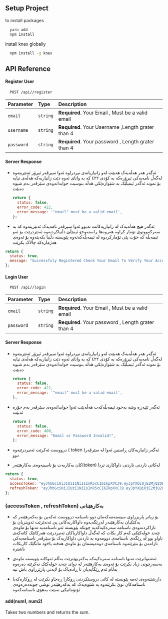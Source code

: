 

## Setup Project

to install packages

```bash
  yarn add
  npm install
```

install knex globally

```bash
  npm install -g knex 
```





## API Reference

#### Register User

```http
  POST /api//register
```

| Parameter  | Type     | Description                                        |
| :--------- | :------- | :------------------------------------------------- |
| `email`    | `string` | **Required**. Your Email , Must be a valid email   |
| `username` | `string` | **Required**. Your Username ,Length grater than 4  |
| `password` | `string` | **Required**. Your password , Length grater than 4 |

#### Server Response

- ئەگەر هەر هەڵەیەک هەبێت لەو زانیاریانەی نیردراوە ئەوا سیرڤەر ئیرۆر ئەنێریتەوە لەگەڵ نامەیەکی ئیرۆرەکە بە کۆدی ٤٢٢ کە بە واتای ئەوە دێت زانیاریەکە هەڵەی تیایە بۆ نمونە ئەگەر ئیمیڵێک بە شێوازەێکی هەڵە بنوسیت جوابدانەوەی سێرڤەر بەم شیوە دەبێت
  ```javascript
  return {
    status: false,
    error_code: 422,
    error_message: '"email" must be a valid email',
  };
  ```
- ئەگەر هیچ هەڵەیەک لە زانیاریەکانت نەبوو ئەوا سیرڤەر نامەیەک ئەنێریتەوە کە بە سەرکەووتوی تۆمار کراوە هەروەها ڕاستەوخۆ ئیمێڵێ دڵنیاکردنەوە ئەنێردرێت بۆ ئەو ئیمەیڵە کە خۆت پێی تۆمارکردوە لە ئیمەیڵەکەتەوە پێویستە دڵنیا بکەیتەوە بۆ ئەوەی هەژمارەکە چالاک بکرێت

```javascript
return {
  status: true,
  message: "Successfuly Registered Check Your Email To Verify Your Account",
};
```

#### Login User

```http
  POST /api//login
```

| Parameter  | Type     | Description                                        |
| :--------- | :------- | :------------------------------------------------- |
| `email`    | `string` | **Required**. Your Email , Must be a valid email   |
| `password` | `string` | **Required**. Your password , Length grater than 4 |

#### Server Response

- ئەگەر هەر هەڵەیەک هەبێت لەو زانیاریانەی نیردراوە ئەوا سیرڤەر ئیرۆر ئەنێریتەوە لەگەڵ نامەیەکی ئیرۆرەکە بە کۆدی ٤٢٢ کە بە واتای ئەوە دێت زانیاریەکە هەڵەی تیایە بۆ نمونە ئەگەر ئیمیڵێک بە شێوازەێکی هەڵە بنوسیت جوابدانەوەی سێرڤەر بەم شیوە دەبێت

  ```javascript
  return {
    status: false,
    error_code: 422,
    error_message: '"email" must be a valid email',
  };
  ```

- ئەگەر تێپەڕە وشە یەخود ئیمەیڵەکەت هەڵەبێت ئەوا جوابدانەوەی سێرڤەر بەم جۆرە ئەبێت

  ```javascript
  return {
    status: false,
    error_code: 400,
    error_message: "Email or Password Invalid!",
  };
  ```

- درووست ئەکرێت ئەنیردرێنەوە ( token )ئەگەر زانیاریەکان ڕاستبن ئەوا لە سێرڤەر دوو
- کان بەکاریەت بۆ ناسینەوەی بەکارهێنەر(token) لەکاتی ناردنی ناردنی داواکاری تردا

```javascript
return {
  status: true,
  accessToken: "eyJhbGciOiJIUzI1NiIsInR5cCI6IkpXVCJ9.eyJpYXQiOjE2MjQ2ODQ0NDgsImV4cCI6MTYyNDY4NDYyOCwiYXVkIjoiNGE5MmRhZWMtY2JlZi00MjczLThlYmQtY2EyMzJhMDYxYzljIiwiaXNzIjoib25ldHdvLmNvbSJ9.2ArJcg_3qSM-UPea7cl-_Ql8Jc6KRnyh7_mbU8wkWo0",
  refreshToken: "eyJhbGciOiJIUzI1NiIsInR5cCI6IkpXVCJ9.eyJpYXQiOjE2MjQ2ODQ0NDgsImV4cCI6MTYyNTI4OTI0OCwiYXVkIjoiNGE5MmRhZWMtY2JlZi00MjczLThlYmQtY2EyMzJhMDYxYzljIiwiaXNzIjoib25ldHdvLmNvbSJ9.Ifmie3pnC1xKeBx_eYqQHvqjgf3orzGB1H_peMgOevo",
};
```


### (accessToken , refreshToken) بەکارهێنانی 
- بۆ زیاتر پاریزراوی سیستەمەکەمان دوو ناسنامە درووست ئەکەین بۆ بەکەرهێنەر کە یەکێکیان بەکارهێنەر لەڕێگەیەوە داواکاریەکانی پێ ئەنەێرێت ئەویتریان بۆ تازاکردنەوەی ناسنامە سەرەکیەکەیە چونکە پێویستە ئەو ناسنامەیە تەنها بۆ ماوەی چەند خولەکێکی کەم کار بکات کە لەگەڵ داواکاریاکان ئەنیردرێت هەرکاتێک کاتەکەی تاواو بوو لە ڕێگەی ناسنامەی دوومەوە بە ناردنی داواکاریەک بۆ سێرڤەر ناسنامەیەکی تازامەن بۆ بنێرێتەوە ناسنامەی دوەمیشمان بۆ ماوەی هەفتە یاخود مانگێک کاربکات باشترە

- ئەشتوانرێت تەنها ناسنامە سەرەکیەکە بەکەربهێنرێت بەڵام ئەوکاتە پێویستە ماوەی بەسەرچونی زیاد بکرێت بۆ ئەوەی بەکارهێنەر لە دوای چەند خولەکێک نەکرێتە دەرەوە بەڵام ئەم ڕێگایەیان تا ڕادەیاک بۆ لایەنی پارێزراوی باش نیە

- داڕشتنەوەی ئەمە پێویستە لە کاتی دروستکردنی ڕوکارا ڕەچاو بکرێت لە ڕوکارەکەیا ناسنامەکان نوێ بکرێنەوە بە شێوەیەک کە بەکەرهێنەر توشی چونەدەرەوەی ئۆتۆماتیکی نەبێت بەهۆی ناسنامەکەوە


#### add(num1, num2)

Takes two numbers and returns the sum.
